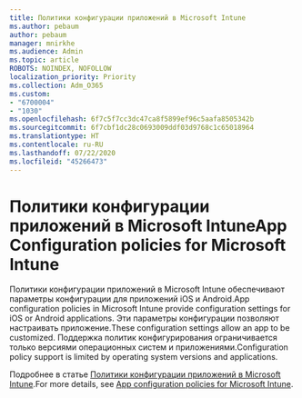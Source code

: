 ```yaml
---
title: Политики конфигурации приложений в Microsoft Intune
ms.author: pebaum
author: pebaum
manager: mnirkhe
ms.audience: Admin
ms.topic: article
ROBOTS: NOINDEX, NOFOLLOW
localization_priority: Priority
ms.collection: Adm_O365
ms.custom:
- "6700004"
- "1030"
ms.openlocfilehash: 6f7c5f7cc3dc47ca8f5899ef96c5aafa8505342b
ms.sourcegitcommit: 6f7cbf1dc28c0693009ddf03d9768c1c65018964
ms.translationtype: HT
ms.contentlocale: ru-RU
ms.lasthandoff: 07/22/2020
ms.locfileid: "45266473"
---
```

# <a name="app-configuration-policies-for-microsoft-intune"></a><span data-ttu-id="67a69-102">Политики конфигурации приложений в Microsoft Intune</span><span class="sxs-lookup"><span data-stu-id="67a69-102">App Configuration policies for Microsoft Intune</span></span>

<span data-ttu-id="67a69-103">Политики конфигурации приложений в Microsoft Intune обеспечивают параметры конфигурации для приложений iOS и Android.</span><span class="sxs-lookup"><span data-stu-id="67a69-103">App configuration policies in Microsoft Intune provide configuration settings for iOS or Android applications.</span></span> <span data-ttu-id="67a69-104">Эти параметры конфигурации позволяют настраивать приложение.</span><span class="sxs-lookup"><span data-stu-id="67a69-104">These configuration settings allow an app to be customized.</span></span> <span data-ttu-id="67a69-105">Поддержка политик конфигурирования ограничивается только версиями операционных систем и приложениями.</span><span class="sxs-lookup"><span data-stu-id="67a69-105">Configuration policy support is limited by operating system versions and applications.</span></span>

<span data-ttu-id="67a69-106">Подробнее в статье [Политики конфигурации приложений в Microsoft Intune](https://docs.microsoft.com/intune/app-configuration-policies-overview).</span><span class="sxs-lookup"><span data-stu-id="67a69-106">For more details, see [App configuration policies for Microsoft Intune](https://docs.microsoft.com/intune/app-configuration-policies-overview).</span></span>